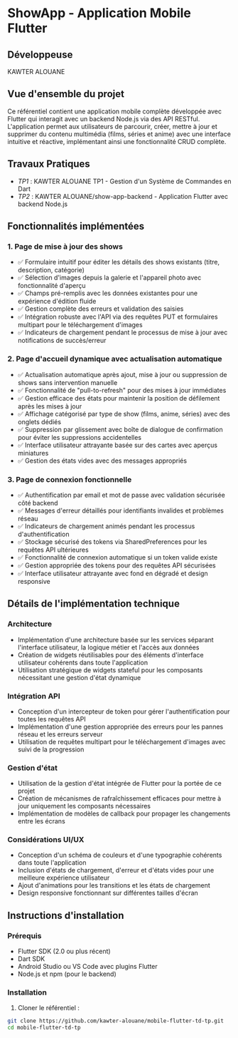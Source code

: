 # ShowApp - Application Mobile Flutter

## Développeuse
KAWTER ALOUANE 

## Vue d'ensemble du projet
Ce référentiel contient une application mobile complète développée avec Flutter qui interagit avec un backend Node.js via des API RESTful. L'application permet aux utilisateurs de parcourir, créer, mettre à jour et supprimer du contenu multimédia (films, séries et anime) avec une interface intuitive et réactive, implémentant ainsi une fonctionnalité CRUD complète.

## Travaux Pratiques
- *TP1* : KAWTER ALOUANE TP1 - Gestion d'un Système de Commandes en Dart
- *TP2* : KAWTER ALOUANE/show-app-backend - Application Flutter avec backend Node.js

## Fonctionnalités implémentées

### 1. Page de mise à jour des shows
- ✅ Formulaire intuitif pour éditer les détails des shows existants (titre, description, catégorie)
- ✅ Sélection d'images depuis la galerie et l'appareil photo avec fonctionnalité d'aperçu
- ✅ Champs pré-remplis avec les données existantes pour une expérience d'édition fluide
- ✅ Gestion complète des erreurs et validation des saisies
- ✅ Intégration robuste avec l'API via des requêtes PUT et formulaires multipart pour le téléchargement d'images
- ✅ Indicateurs de chargement pendant le processus de mise à jour avec notifications de succès/erreur

### 2. Page d'accueil dynamique avec actualisation automatique
- ✅ Actualisation automatique après ajout, mise à jour ou suppression de shows sans intervention manuelle
- ✅ Fonctionnalité de "pull-to-refresh" pour des mises à jour immédiates
- ✅ Gestion efficace des états pour maintenir la position de défilement après les mises à jour
- ✅ Affichage catégorisé par type de show (films, anime, séries) avec des onglets dédiés
- ✅ Suppression par glissement avec boîte de dialogue de confirmation pour éviter les suppressions accidentelles
- ✅ Interface utilisateur attrayante basée sur des cartes avec aperçus miniatures
- ✅ Gestion des états vides avec des messages appropriés

### 3. Page de connexion fonctionnelle
- ✅ Authentification par email et mot de passe avec validation sécurisée côté backend
- ✅ Messages d'erreur détaillés pour identifiants invalides et problèmes réseau
- ✅ Indicateurs de chargement animés pendant les processus d'authentification
- ✅ Stockage sécurisé des tokens via SharedPreferences pour les requêtes API ultérieures
- ✅ Fonctionnalité de connexion automatique si un token valide existe
- ✅ Gestion appropriée des tokens pour des requêtes API sécurisées
- ✅ Interface utilisateur attrayante avec fond en dégradé et design responsive

## Détails de l'implémentation technique

### Architecture
- Implémentation d'une architecture basée sur les services séparant l'interface utilisateur, la logique métier et l'accès aux données
- Création de widgets réutilisables pour des éléments d'interface utilisateur cohérents dans toute l'application
- Utilisation stratégique de widgets stateful pour les composants nécessitant une gestion d'état dynamique

### Intégration API
- Conception d'un intercepteur de token pour gérer l'authentification pour toutes les requêtes API
- Implémentation d'une gestion appropriée des erreurs pour les pannes réseau et les erreurs serveur
- Utilisation de requêtes multipart pour le téléchargement d'images avec suivi de la progression

### Gestion d'état
- Utilisation de la gestion d'état intégrée de Flutter pour la portée de ce projet
- Création de mécanismes de rafraîchissement efficaces pour mettre à jour uniquement les composants nécessaires
- Implémentation de modèles de callback pour propager les changements entre les écrans

### Considérations UI/UX
- Conception d'un schéma de couleurs et d'une typographie cohérents dans toute l'application
- Inclusion d'états de chargement, d'erreur et d'états vides pour une meilleure expérience utilisateur
- Ajout d'animations pour les transitions et les états de chargement
- Design responsive fonctionnant sur différentes tailles d'écran

## Instructions d'installation

### Prérequis
- Flutter SDK (2.0 ou plus récent)
- Dart SDK
- Android Studio ou VS Code avec plugins Flutter
- Node.js et npm (pour le backend)

### Installation

1. Cloner le référentiel :
```bash
git clone https://github.com/kawter-alouane/mobile-flutter-td-tp.git
cd mobile-flutter-td-tp
